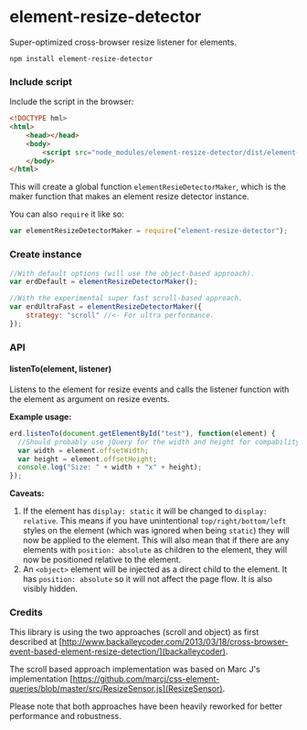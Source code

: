 # element-resize-detector
Super-optimized cross-browser resize listener for elements.

```npm install element-resize-detector```

### Include script
Include the script in the browser:
```html
<!DOCTYPE hml>
<html>
    <head></head>
    <body>
        <script src="node_modules/element-resize-detector/dist/element-resize-detector.min.js"></script>
    </body>
</html>
```
This will create a global function ```elementResieDetectorMaker```, which is the maker function that makes an element resize detector instance.

You can also ```require``` it like so:
```js
var elementResizeDetectorMaker = require("element-resize-detector");
```

### Create instance
```js
//With default options (will use the object-based approach).
var erdDefault = elementResizeDetectorMaker();

//With the experimental super fast scroll-based approach.
var erdUltraFast = elementResizeDetectorMaker({
    strategy: "scroll" //<- For ultra performance. 
});
```

### API
#### listenTo(element, listener)
Listens to the element for resize events and calls the listener function with the element as argument on resize events.

**Example usage:**
```js
erd.listenTo(document.getElementById("test"), function(element) {
  //Should probably use jQuery for the width and height for compability.
  var width = element.offsetWidth;
  var height = element.offsetHeight;
  console.log("Size: " + width + "x" + height);
});
```

**Caveats:**

1. If the element has ```display: static``` it will be changed to ```display: relative```. This means if you have unintentional ```top/right/bottom/left``` styles on the element (which was ignored when being ```static```) they will now be applied to the element. This will also mean that if there are any elements with ```position: absolute``` as children to the element, they will now be positioned relative to the element.
2. An ```<object>``` element will be injected as a direct child to the element. It has ```position: absolute``` so it will not affect the page flow. It is also visibly hidden.

### Credits
This library is using the two approaches (scroll and object) as first described at [http://www.backalleycoder.com/2013/03/18/cross-browser-event-based-element-resize-detection/](backalleycoder).

The scroll based approach implementation was based on Marc J's implementation [https://github.com/marcj/css-element-queries/blob/master/src/ResizeSensor.js](ResizeSensor).

Please note that both approaches have been heavily reworked for better performance and robustness.
